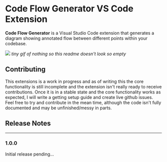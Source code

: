 # Code Flow Generator VS Code Extension

**Code Flow Generator** is a Visual Studio Code extension that generates a diagram showing annotated flow between different points within your codebase.

![](https://media.giphy.com/media/1YgfxVmwt6OnDWVt32/giphy.gif)
_tiny gif of nothing so this readme doesn't look so empty_

## Contributing

This extensions is a work in progress and as of writing this the core functionality is still incomplete and the extension isn't really ready to receive contributions. Once it is in a stable state and the core functionality works as expected, I will write a getting setup guide and create live github issues. Feel free to try and contribute in the mean time, although the code isn't fully documented and may be unfinished/messy in parts.

## Release Notes

---

### 1.0.0

Initial release pending...
